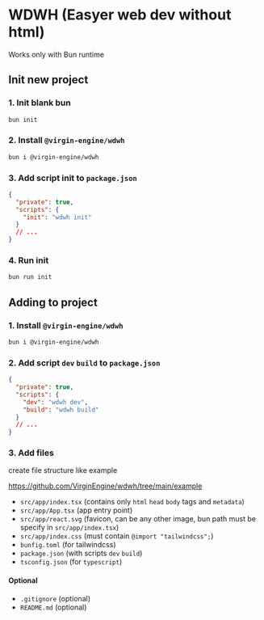 # WDWH (Easyer web dev without html)

Works only with Bun runtime

## Init new project

### 1. Init blank bun

```sh
bun init
```

### 2. Install `@virgin-engine/wdwh`

```sh
bun i @virgin-engine/wdwh
```

### 3. Add script init to `package.json`

```json
{
  "private": true,
  "scripts": {
    "init": "wdwh init"
  }
  // ...
}
```

### 4. Run init

```sh
bun run init
```

## Adding to project

### 1. Install `@virgin-engine/wdwh`

```sh
bun i @virgin-engine/wdwh
```

### 2. Add script `dev` `build` to `package.json`

```json
{
  "private": true,
  "scripts": {
    "dev": "wdwh dev",
    "build": "wdwh build"
  }
  // ...
}
```

### 3. Add files

create file structure like example

https://github.com/VirginEngine/wdwh/tree/main/example

- `src/app/index.tsx` (contains only `html` `head` `body` tags and `metadata`)
- `src/app/App.tsx` (app entry point)
- `src/app/react.svg` (favicon, can be any other image, bun path must be specify in `src/app/index.tsx`)
- `src/app/index.css` (must contain `@import "tailwindcss";`)
- `bunfig.toml` (for tailwindcss)
- `package.json` (with scripts `dev` `build`)
- `tsconfig.json` (for `typescript`)

#### Optional

- `.gitignore` (optional)
- `README.md` (optional)
